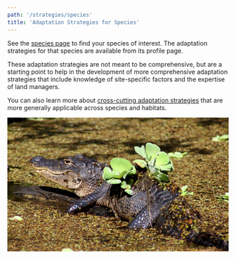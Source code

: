 ```yaml
---
path: '/strategies/species'
title: 'Adaptation Strategies for Species'
---
```


<content-header icon="shorebirds" title="Adaptation Strategies for Species"></content-header>

See the [species page](/species) to find your species of interest. The adaptation strategies for that species are available from its profile page.

These adaptation strategies are not meant to be comprehensive, but are a starting point to help in the development of more comprehensive adaptation strategies that include knowledge of site-specific factors and the expertise of land managers.

You can also learn more about [cross-cutting adaptation strategies](/strategies/crosscutting) that are more generally applicable across species and habitats.

<!-- https://www.flickr.com/photos/bigcypressnps/30908511504/ -->

![American Alligator, Big Cypress National Preserve](30908511504_642040c727_k.jpg 'American Alligator, Big Cypress National Preserve.  Photo: NPS.')
